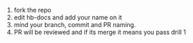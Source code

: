 1. fork the repo
2. edit hb-docs and add your name on it
3. mind your branch, commit and PR naming.
4. PR will be reviewed and if its merge it means you pass drill 1